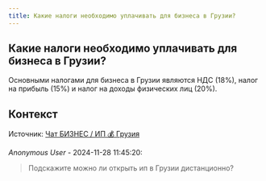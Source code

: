 ```yaml
---
title: Какие налоги необходимо уплачивать для бизнеса в Грузии?
---
```


## Какие налоги необходимо уплачивать для бизнеса в Грузии?

Основными налогами для бизнеса в Грузии являются НДС (18%), налог на прибыль (15%) и налог на доходы физических лиц (20%).

## Контекст

Источник: [Чат БИЗНЕС / ИП 💰 Грузия](https://t.me/ip_ge)

_Anonymous User_ - 2024-11-28 11:45:20:

> Подскажите можно ли открыть ип в Грузии дистанционно?
